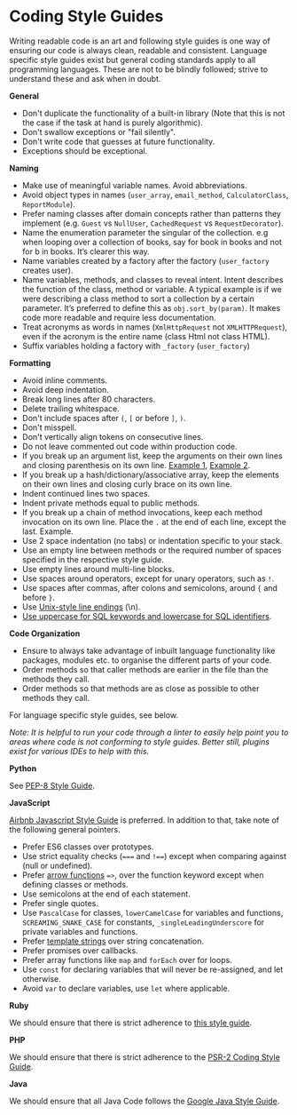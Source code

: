 # Coding Style Guides
Writing readable code is an art and following style guides is one way of ensuring our code is always clean, readable and consistent. Language specific style guides exist but general coding standards apply to all programming languages.
These are not to be blindly followed; strive to understand these and ask when in doubt.

**General**
- Don't duplicate the functionality of a built-in library (Note that this is not the case if the task at hand is purely algorithmic).
- Don't swallow exceptions or "fail silently".
- Don't write code that guesses at future functionality. 
- Exceptions should be exceptional.

**Naming**
- Make use of meaningful variable names. Avoid abbreviations.
- Avoid object types in names (`user_array`, `email_method`, `CalculatorClass`, `ReportModule`).
- Prefer naming classes after domain concepts rather than patterns they implement (e.g. `Guest` vs `NullUser`, `CachedRequest` vs `RequestDecorator`).
- Name the enumeration parameter the singular of the collection. e.g when looping over a collection of books, say for book in books and not for b in books. It’s clearer this way.
- Name variables created by a factory after the factory (`user_factory` creates user).
- Name variables, methods, and classes to reveal intent. Intent describes the function of the class, method or variable. A typical example is if we were describing a class method to sort a collection by a certain parameter. It’s preferred to define this as `obj.sort_by(param)`. It makes code more readable and require less documentation.
- Treat acronyms as words in names (`XmlHttpRequest` not `XMLHTTPRequest`), even if the acronym is the entire name (class Html not class HTML).
- Suffix variables holding a factory with `_factory` (`user_factory`)

**Formatting**
- Avoid inline comments.
- Avoid deep indentation.
- Break long lines after 80 characters.
- Delete trailing whitespace.
- Don't include spaces after `(`, `[` or before `]`, `)`.
- Don't misspell.
- Don't vertically align tokens on consecutive lines.
- Do not leave commented out code within production code.
- If you break up an argument list, keep the arguments on their own lines and closing parenthesis on its own line. [Example 1](https://github.com/thoughtbot/guides/blob/master/style/ruby/sample.rb#L69), [Example 2](https://github.com/thoughtbot/guides/blob/master/style/ruby/sample.rb#L16).
- If you break up a hash/dictionary/associative array, keep the elements on their own lines and closing curly brace on its own line.
- Indent continued lines two spaces.
- Indent private methods equal to public methods.
- If you break up a chain of method invocations, keep each method invocation on its own line. Place the `.` at the end of each line, except the last. Example.
- Use 2 space indentation (no tabs) or indentation specific to your stack.
- Use an empty line between methods or the required number of spaces specified in the respective style guide.
- Use empty lines around multi-line blocks.
- Use spaces around operators, except for unary operators, such as `!`.
- Use spaces after commas, after colons and semicolons, around `{` and before `}`.
- Use [Unix-style line endings](http://unix.stackexchange.com/questions/23903/should-i-end-my-text-script-files-with-a-newline) (\n).
- [Use uppercase for SQL keywords and lowercase for SQL identifiers](http://www.postgresql.org/docs/9.2/static/sql-syntax-lexical.html#SQL-SYNTAX-IDENTIFIERS).

**Code Organization**
- Ensure to always take advantage of inbuilt language functionality like packages, modules etc. to organise the different parts of your code.
- Order methods so that caller methods are earlier in the file than the methods they call.
- Order methods so that methods are as close as possible to other methods they call.

For language specific style guides, see below.

_Note: It is helpful to run your code through a linter to easily help point you to areas where code is not conforming to style guides. Better still, plugins exist for various IDEs to help with this._

**Python**

See [PEP-8 Style Guide](https://www.python.org/dev/peps/pep-0008/).

**JavaScript**

[Airbnb Javascript Style Guide](https://github.com/airbnb/javascript) is preferred. In addition to that, take note of the following general pointers.

- Prefer ES6 classes over prototypes.
- Use strict equality checks (`===` and `!==`) except when comparing against (null or undefined).
- Prefer [arrow functions](https://developer.mozilla.org/en-US/docs/Web/JavaScript/Reference/Functions/Arrow_functions) `=>`, over the function keyword except when defining classes or methods.
- Use semicolons at the end of each statement.
- Prefer single quotes.
- Use `PascalCase` for classes, `lowerCamelCase` for variables and functions, `SCREAMING_SNAKE_CASE` for constants, `_singleLeadingUnderscore` for private variables and functions.
- Prefer [template strings](https://developer.mozilla.org/en-US/docs/Web/JavaScript/Reference/template_strings) over string concatenation.
- Prefer promises over callbacks.
- Prefer array functions like `map` and `forEach` over for loops.
- Use `const` for declaring variables that will never be re-assigned, and let otherwise.
- Avoid `var` to declare variables, use `let` where applicable.

**Ruby**

We should ensure that there is strict adherence to [this style guide](https://docs.google.com/document/d/1V1YFusbUsG8rBd-XcS9gc31xI45s4DMQIrheMIeRqb8/edit#heading=h.oq7iz97r9dfi).

**PHP**

We should ensure that there is strict adherence to the [PSR-2 Coding Style Guide](http://www.php-fig.org/psr/psr-2/).

**Java**

We should ensure that all Java Code follows the [Google Java Style Guide](https://google.github.io/styleguide/javaguide.html).